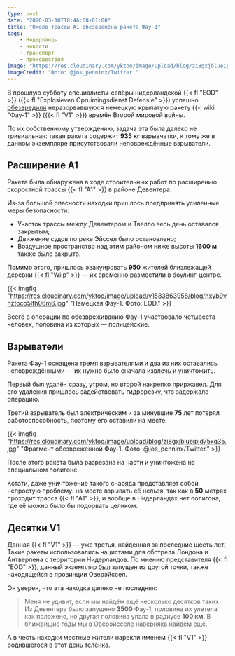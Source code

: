 ```yaml
---
type: post
date: "2020-03-10T18:46:08+01:00"
title: "Около трассы A1 обезврежена ракета Фау-1"
tags:
    - Нидерланды
    - новости
    - транспорт
    - происшествия
image: "https://res.cloudinary.com/yktoo/image/upload/blog/zi8gxjblueipjd75xq35.jpg"
imageCredit: "Фото: @jos_penninx/Twitter."
---
```


В прошлую субботу специалисты-сапёры нидерландской {{< fl "EOD" >}} ({{< fl "Explosieven Opruimingsdienst Defensie" >}}) успешно [обезвредили](https://nos.nl/artikel/2326277-ontmanteling-duitse-v1-langs-a1-na-kleine-vertraging-afgerond.html) неразорвавшуюся немецкую крылатую ракету {{< wiki "Фау-1" >}} ({{< fl "V1" >}}) времён Второй мировой войны.

По их собственному утверждению, задача эта была далеко не тривиальная: такая ракета содержит **935 кг** взрывчатки, к тому же в данном экземпляре присутствовали неповреждённые взрыватели.

<!--more-->

## Расширение A1

Ракета была обнаружена в ходе строительных работ по расширению скоростной трассы {{< fl "A1" >}} в районе Девентера.

Из-за большой опасности находки пришлось предпринять усиленные меры безопасности:

* Участок трассы между Девентером и Твелло весь день оставался закрытым;
* Движение судов по реке Эйссел было остановлено;
* Воздушное пространство над этим районом ниже высоты **1600 м** также было закрыто.

Помимо этого, пришлось эвакуировать **950** жителей близлежащей деревни {{< fl "Wilp" >}} — их временно разместили в боулинг-центре.

{{< imgfig "https://res.cloudinary.com/yktoo/image/upload/v1583863958/blog/nxyb9vhztoco5lfh06m6.jpg" "Немецкая Фау-1. Фото: EOD." >}}

Всего в операции по обезвреживанию Фау-1 участвовало четыреста человек, половина из которых — полицейские.

## Взрыватели

Ракета Фау-1 оснащена тремя взрывателями и два из них оставались неповреждёнными — их нужно было сначала извлечь и уничтожить.

Первый был удалён сразу, утром, но второй накрепко приржавел. Для его удаления пришлось задействовать гидрорезку, что задержало операцию.

Третий взрыватель был электрическим и за минувшие **75** лет потерял работоспособность, поэтому его оставили на месте.

{{< imgfig "https://res.cloudinary.com/yktoo/image/upload/blog/zi8gxjblueipjd75xq35.jpg" "Фрагмент обезвреженной Фау-1. Фото: @jos_penninx/Twitter." >}}

После этого ракета была разрезана на части и уничтожена на специальном полигоне.

Кстати, даже уничтожение такого снаряда представляет собой непростую проблему: на месте взрывать её нельзя, так как в **50** метрах проходит трасса {{< fl "A1" >}}, и вообще в Нидерландах нет полигона, где её можно было бы подорвать целиком.

## Десятки V1

Данная {{< fl "V1" >}} — уже третья, найденная за последние шесть лет. Такие ракеты использовались нацистами для обстрела Лондона и Антверпена с территории Нидерландов. По мнению представителя {{< fl "EOD" >}}, данный экземпляр [был](https://nos.nl/artikel/2326009-eod-klaar-voor-ontmanteling-v1-bom-bij-deventer-dit-is-echt-de-categorie-speciaal.html) запущен из другой точки, также находящейся в провинции Оверэйссел.

Он уверен, что эта находка далеко не последняя:

> Меня не удивит, если мы найдём ещё несколько десятков таких. Из Девентера было запущено **3500** Фау-1, половина их улетела как положено, но другая половина упала в радиусе **100 км**. В ближайшие годы мы в Оверэйсселе наверняка найдём ещё.

А в честь находки местные жители нарекли именем {{< fl "V1" >}} родившегося в этот день [телёнка](https://twitter.com/jos_penninx/status/1236748660588888064).
